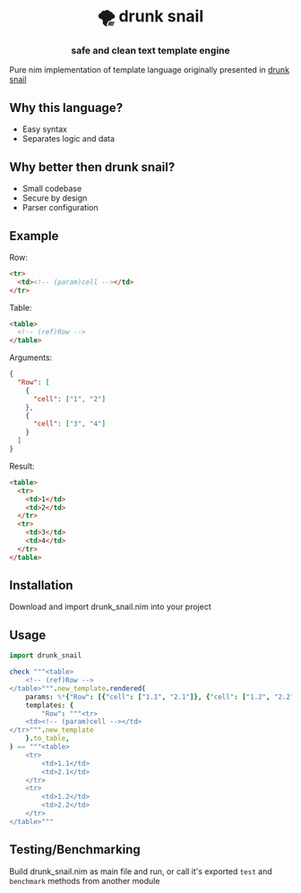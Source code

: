 <h1 align="center">🌪️ drunk snail</h1>

<h3 align="center">safe and clean text template engine</h3>

Pure nim implementation of template language originally presented in [drunk snail](https://codeberg.org/mentalblood/drunk_snail)

## Why this language?

- Easy syntax
- Separates logic and data

## Why better then drunk snail?

- Small codebase
- Secure by design
- Parser configuration

## Example

Row:

```html
<tr>
  <td><!-- (param)cell --></td>
</tr>
```

Table:

```html
<table>
  <!-- (ref)Row -->
</table>
```

Arguments:

```json
{
  "Row": [
    {
      "cell": ["1", "2"]
    },
    {
      "cell": ["3", "4"]
    }
  ]
}
```

Result:

```html
<table>
  <tr>
    <td>1</td>
    <td>2</td>
  </tr>
  <tr>
    <td>3</td>
    <td>4</td>
  </tr>
</table>
```

## Installation

Download and import drunk_snail.nim into your project

## Usage

```nim
import drunk_snail

check """<table>
    <!-- (ref)Row -->
</table>""".new_template.rendered(
    params: %*{"Row": [{"cell": ["1.1", "2.1"]}, {"cell": ["1.2", "2.2"]}]},
    templates: {
        "Row": """<tr>
    <td><!-- (param)cell --></td>
</tr>""".new_template
    }.to_table,
) == """<table>
    <tr>
        <td>1.1</td>
        <td>2.1</td>
    </tr>
    <tr>
        <td>1.2</td>
        <td>2.2</td>
    </tr>
</table>"""
```

## Testing/Benchmarking

Build drunk_snail.nim as main file and run, or call it's exported `test` and `benchmark` methods from another module
